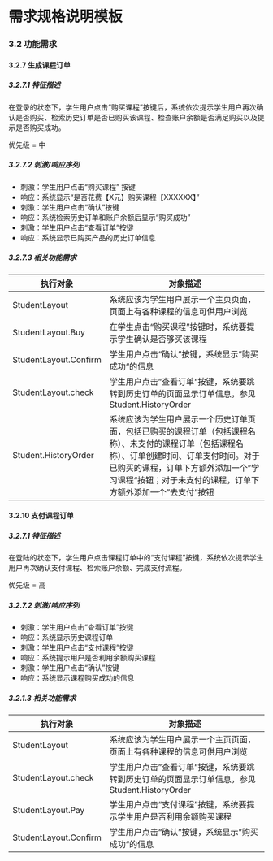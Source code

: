 # 需求规格说明模板
### 3.2 功能需求
#### 3.2.7  生成课程订单
##### 3.2.7.1 特征描述

在登录的状态下，学生用户点击“购买课程”按键后，系统依次提示学生用户再次确认是否购买、检索历史订单是否已购买该课程、检查账户余额是否满足购买以及提示是否购买成功。

优先级 = 中

##### 3.2.7.2 刺激/响应序列

- 刺激：学生用户点击“购买课程” 按键
- 响应：系统显示“是否花费【X元】购买课程【XXXXXX】” 
- 刺激：学生用户点击“确认”按键
- 响应：系统检索历史订单和账户余额后显示“购买成功”
- 刺激：学生用户点击“查看订单”按键
- 响应：系统显示已购买产品的历史订单信息

##### 3.2.7.3 相关功能需求

| 执行对象              | 对象描述                                                     |
| --------------------- | ------------------------------------------------------------ |
| StudentLayout         | 系统应该为学生用户展示一个主页页面，页面上有各种课程的信息可供用户浏览 |
| StudentLayout.Buy     | 在学生点击“购买课程”按键时，系统要提示学生确认是否够买该课程 |
| StudentLayout.Confirm | 学生用户点击“确认”按键，系统显示”购买成功“的信息             |
| StudentLayout.check   | 学生用户点击”查看订单“按键，系统要跳转到历史订单的页面显示订单信息，参见Student.HistoryOrder |
| Student.HistoryOrder  | 系统应该为学生用户展示一个历史订单页面，包括已购买的课程订单（包括课程名称）、未支付的课程订单（包括课程名称）、订单创建时间、订单支付时间。对于已购买的课程，订单下方额外添加一个”学习课程“按钮；对于未支付的课程，订单下方额外添加一个”去支付“按钮 |


#### 3.2.10  支付课程订单

##### 3.2.7.1 特征描述

在登陆的状态下，学生用户点击课程订单中的“支付课程”按键，系统依次提示学生用户再次确认支付课程、检索账户余额、完成支付流程。

优先级 = 高

##### 3.2.7.2 刺激/响应序列

- 刺激：学生用户点击“查看订单”按键
- 响应：系统显示历史课程订单
- 刺激：学生用户点击“支付课程”按键
- 响应：系统提示用户是否利用余额购买课程
- 刺激：学生用户点击“确认”按键
- 响应：系统显示课程购买成功的信息

##### 3.2.1.3 相关功能需求

| 执行对象              | 对象描述                                                     |
| --------------------- | ------------------------------------------------------------ |
| StudentLayout         | 系统应该为学生用户展示一个主页页面，页面上有各种课程的信息可供用户浏览 |
| StudentLayout.check   | 学生用户点击”查看订单“按键，系统要跳转到历史订单的页面显示订单信息，参见Student.HistoryOrder |
| StudentLayout.Pay     | 学生用户点击“支付课程”按键，系统要提示学生用户是否利用余额购买课程 |
| StudentLayout.Confirm | 学生用户点击“确认”按键，系统显示”购买成功“的信息             |
